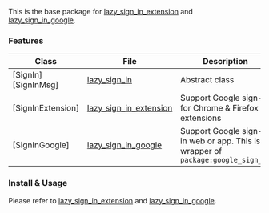 This is the base package for [lazy_sign_in_extension](https://pub.dev/packages/lazy_sign_in_extension) and [lazy_sign_in_google](https://pub.dev/packages/lazy_sign_in_google).

### Features

Class|File|Description
---|---|---
[SignIn][SignInMsg]|[lazy_sign_in](https://pub.dev/packages/lazy_sign_in)|Abstract class
[SignInExtension]|[lazy_sign_in_extension](https://pub.dev/packages/lazy_sign_in_extension)|Support Google sign-in for Chrome & Firefox extensions
[SignInGoogle]|[lazy_sign_in_google](https://pub.dev/packages/lazy_sign_in_google)|Support Google sign-in in web or app. This is a wrapper of `package:google_sign_in`

### Install & Usage

Please refer to [lazy_sign_in_extension](https://pub.dev/packages/lazy_sign_in_extension) and [lazy_sign_in_google](https://pub.dev/packages/lazy_sign_in_google).
